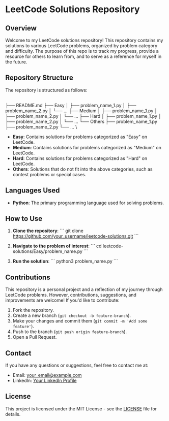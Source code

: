 # LeetCode Solutions Repository

## Overview

Welcome to my LeetCode solutions repository! This repository contains my solutions to various LeetCode problems, organized by problem category and difficulty. The purpose of this repo is to track my progress, provide a resource for others to learn from, and to serve as a reference for myself in the future.

## Repository Structure

The repository is structured as follows:

\
├── README.md
├── Easy
│   ├── problem_name_1.py
│   ├── problem_name_2.py
│   └── ...
├── Medium
│   ├── problem_name_1.py
│   ├── problem_name_2.py
│   └── ...
├── Hard
│   ├── problem_name_1.py
│   ├── problem_name_2.py
│   └── ...
└── Others
    ├── problem_name_1.py
    ├── problem_name_2.py
    └── ...
\

- **Easy**: Contains solutions for problems categorized as "Easy" on LeetCode.
- **Medium**: Contains solutions for problems categorized as "Medium" on LeetCode.
- **Hard**: Contains solutions for problems categorized as "Hard" on LeetCode.
- **Others**: Solutions that do not fit into the above categories, such as contest problems or special cases.

## Languages Used

- **Python**: The primary programming language used for solving problems.

## How to Use

1. **Clone the repository**:
   \```
   git clone https://github.com/your_username/leetcode-solutions.git
   \```

2. **Navigate to the problem of interest**:
   \```
   cd leetcode-solutions/Easy/problem_name.py
   \```

3. **Run the solution**:
   \```
   python3 problem_name.py
   \```

## Contributions

This repository is a personal project and a reflection of my journey through LeetCode problems. However, contributions, suggestions, and improvements are welcome! If you'd like to contribute:

1. Fork the repository.
2. Create a new branch (`git checkout -b feature-branch`).
3. Make your changes and commit them (`git commit -m 'Add some feature'`).
4. Push to the branch (`git push origin feature-branch`).
5. Open a Pull Request.

## Contact

If you have any questions or suggestions, feel free to contact me at:

- Email: your_email@example.com
- LinkedIn: [Your LinkedIn Profile](https://www.linkedin.com/in/yourprofile)

## License

This project is licensed under the MIT License - see the [LICENSE](LICENSE) file for details.

